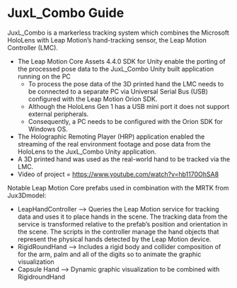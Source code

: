 # JuxL_Combo Guide #

JuxL_Combo is a markerless tracking system which combines the Microsoft HoloLens with Leap Motion’s hand-tracking sensor, the Leap Motion Controller (LMC). 

* The Leap Motion Core Assets 4.4.0 SDK for Unity enable the porting of the processed pose data to the JuxL_Combo Unity built application running on the PC
  * To process the pose data of the 3D printed hand the LMC needs to be connected to a separate PC via Universal Serial Bus (USB) configured with the Leap Motion Orion SDK. 
  * Although the HoloLens Gen 1 has a USB mini port it does not support external peripherals. 
  * Consequently, a PC needs to be configured with the Orion SDK for Windows OS.
* The Holographic Remoting Player (HRP) application enabled the streaming of the real environment footage and pose data from the HoloLens to the JuxL_Combo Unity application.
* A 3D printed hand was used as the real-world hand to be tracked via the LMC. 
* Video of project = https://www.youtube.com/watch?v=hb1170OhSA8

Notable Leap Motion Core prefabs used in combination with the MRTK from Jux3Dmodel: 
* LeapHandController --> Queries the Leap Motion service for tracking data and uses it to place hands in the scene. The tracking data from the service is transformed relative to the prefab’s position and orientation in the scene. The scripts in the controller manage the hand objects that represent the physical hands detected by the Leap Motion device.
* RigidRoundHand	--> Includes a rigid body and collider composition of for the arm, palm and all of the digits so to animate the graphic visualization
* Capsule Hand	--> Dynamic graphic visualization to be combined with RigidroundHand
